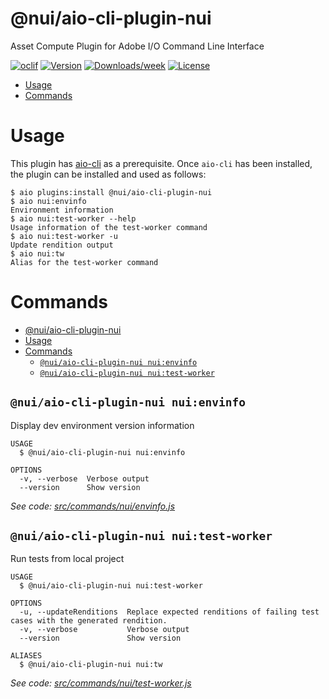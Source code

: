 @nui/aio-cli-plugin-nui
=======================

Asset Compute Plugin for Adobe I/O Command Line Interface

[![oclif](https://img.shields.io/badge/cli-oclif-brightgreen.svg)](https://oclif.io)
[![Version](https://img.shields.io/npm/v/@nui/aio-cli-plugin-nui.svg)](https://npmjs.org/package/@nui/aio-cli-plugin-nui)
[![Downloads/week](https://img.shields.io/npm/dw/@nui/aio-cli-plugin-nui.svg)](https://npmjs.org/package/@nui/aio-cli-plugin-nui)
[![License](https://img.shields.io/npm/l/@nui/aio-cli-plugin-nui.svg)](https://github.com/nui/aio-cli-plugin-nui/blob/master/package.json)

<!-- toc -->
* [Usage](#usage)
* [Commands](#commands)
<!-- tocstop -->

# Usage

This plugin has [aio-cli](https://github.com/adobe/aio-cli) as a prerequisite. Once `aio-cli` has been installed, the plugin can be installed and used as follows:

```sh-session
$ aio plugins:install @nui/aio-cli-plugin-nui
$ aio nui:envinfo
Environment information
$ aio nui:test-worker --help
Usage information of the test-worker command
$ aio nui:test-worker -u
Update rendition output
$ aio nui:tw
Alias for the test-worker command
```

# Commands
<!-- commands -->
- [@nui/aio-cli-plugin-nui](#nuiaio-cli-plugin-nui)
- [Usage](#usage)
- [Commands](#commands)
  - [`@nui/aio-cli-plugin-nui nui:envinfo`](#nuiaio-cli-plugin-nui-nuienvinfo)
  - [`@nui/aio-cli-plugin-nui nui:test-worker`](#nuiaio-cli-plugin-nui-nuitest-worker)

## `@nui/aio-cli-plugin-nui nui:envinfo`

Display dev environment version information

```
USAGE
  $ @nui/aio-cli-plugin-nui nui:envinfo

OPTIONS
  -v, --verbose  Verbose output
  --version      Show version
```

_See code: [src/commands/nui/envinfo.js](https://git.corp.adobe.com/nui/aio-cli-plugin-nui/blob/0.0.1/src/commands/nui/envinfo.js)_

## `@nui/aio-cli-plugin-nui nui:test-worker`

Run tests from local project

```
USAGE
  $ @nui/aio-cli-plugin-nui nui:test-worker

OPTIONS
  -u, --updateRenditions  Replace expected renditions of failing test cases with the generated rendition.
  -v, --verbose           Verbose output
  --version               Show version

ALIASES
  $ @nui/aio-cli-plugin-nui nui:tw
```

_See code: [src/commands/nui/test-worker.js](https://git.corp.adobe.com/nui/aio-cli-plugin-nui/blob/0.0.1/src/commands/nui/test-worker.js)_
<!-- commandsstop -->

